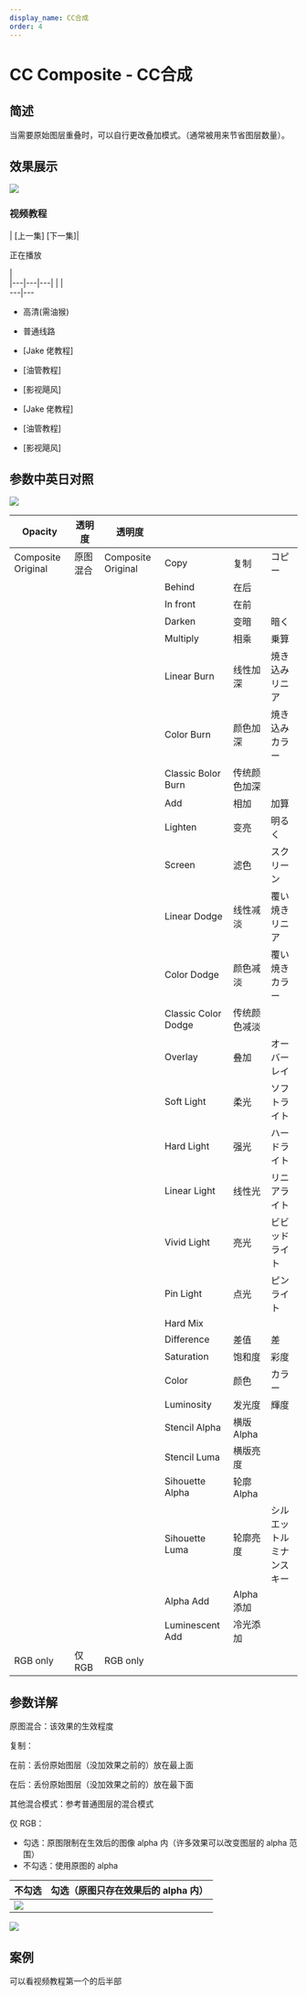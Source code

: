 ```yaml
---
display_name: CC合成
order: 4
---
```


# CC Composite - CC合成

## 简述

当需要原始图层重叠时，可以自行更改叠加模式。（通常被用来节省图层数量）。

## 效果展示

![](https://cdn.yuelili.com/20211212190902.png)

### 视频教程

| [上一集] [下一集]|

正在播放

|  
|---|---|---|
| |  
---|---

- 高清(需油猴)
- 普通线路

- [Jake 佬教程]
- [油管教程]
- [影视飓风]

- [Jake 佬教程]
- [油管教程]
- [影视飓风]

## 参数中英日对照

![](https://mir.yuelili.com/user/source/2020/05/AE-Effects-Channel-CC_Composite-2.png)

| Opacity            | 透明度   | 透明度             |                     |              |                          |
| ------------------ | -------- | ------------------ | ------------------- | ------------ | ------------------------ |
| Composite Original | 原图混合 | Composite Original | Copy                | 复制         | コピー                   |
|                    |          |                    | Behind              | 在后         |                          |
|                    |          |                    | In front            | 在前         |                          |
|                    |          |                    | Darken              | 变暗         | 暗く                     |
|                    |          |                    | Multiply            | 相乘         | 乗算                     |
|                    |          |                    | Linear Burn         | 线性加深     | 焼き込みリニア           |
|                    |          |                    | Color Burn          | 颜色加深     | 焼き込みカラー           |
|                    |          |                    | Classic Bolor Burn  | 传统颜色加深 |                          |
|                    |          |                    | Add                 | 相加         | 加算                     |
|                    |          |                    | Lighten             | 变亮         | 明るく                   |
|                    |          |                    | Screen              | 滤色         | スクリーン               |
|                    |          |                    | Linear Dodge        | 线性减淡     | 覆い焼きリニア           |
|                    |          |                    | Color Dodge         | 颜色减淡     | 覆い焼きカラー           |
|                    |          |                    | Classic Color Dodge | 传统颜色减淡 |                          |
|                    |          |                    | Overlay             | 叠加         | オーバーレイ             |
|                    |          |                    | Soft Light          | 柔光         | ソフトライト             |
|                    |          |                    | Hard Light          | 强光         | ハードライト             |
|                    |          |                    | Linear Light        | 线性光       | リニアライト             |
|                    |          |                    | Vivid Light         | 亮光         | ビビッドライト           |
|                    |          |                    | Pin Light           | 点光         | ピンライト               |
|                    |          |                    | Hard Mix            |              |                          |
|                    |          |                    | Difference          | 差值         | 差                       |
|                    |          |                    | Saturation          | 饱和度       | 彩度                     |
|                    |          |                    | Color               | 颜色         | カラー                   |
|                    |          |                    | Luminosity          | 发光度       | 輝度                     |
|                    |          |                    | Stencil Alpha       | 横版 Alpha   |                          |
|                    |          |                    | Stencil Luma        | 横版亮度     |                          |
|                    |          |                    | Sihouette Alpha     | 轮廓 Alpha   |                          |
|                    |          |                    | Sihouette Luma      | 轮廓亮度     | シルエットルミナンスキー |
|                    |          |                    | Alpha Add           | Alpha 添加   |                          |
|                    |          |                    | Luminescent Add     | 冷光添加     |                          |
| RGB only           | 仅 RGB   | RGB only           |                     |              |                          |

## 参数详解

原图混合：该效果的生效程度

复制：

在前：丢份原始图层（没加效果之前的）放在最上面

在后：丢份原始图层（没加效果之前的）放在最下面

其他混合模式：参考普通图层的混合模式

仅 RGB：

- 勾选：原图限制在生效后的图像 alpha 内（许多效果可以改变图层的 alpha 范围）
- 不勾选：使用原图的 alpha

| 不勾选                                          | 勾选（原图只存在效果后的 alpha 内） |
| ----------------------------------------------- | ----------------------------------- |
| ![](https://cdn.yuelili.com/20211212192038.png) |

![](https://cdn.yuelili.com/20211212191947.png)

## 案例

可以看视频教程第一个的后半部
